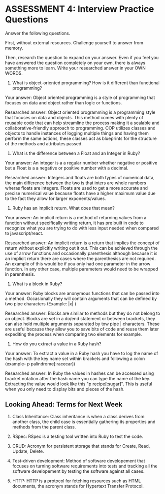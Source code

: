 # ASSESSMENT 4: Interview Practice Questions

Answer the following questions.

First, without external resources. Challenge yourself to answer from memory.

Then, research the question to expand on your answer. Even if you feel you have answered the question completely on your own, there is always something more to learn. Write your researched answer in your OWN WORDS.

1. What is object-oriented programming? How is it different than functional programming?

Your answer: Object oriented programming is a style of programming that focuses on data and object rather than logic or functions.

Researched answer: Object oriented programming is a programming style that focuses on data and objects. This method comes with plenty of reusable code that can help streamline the process making it a scalable and collaborative-friendly approach to programming. OOP utilizes classes and objects to handle instances of logging multiple things and having them perform the same actions, these classes act as blueprints for the structure of the methods and attributes passed. 

1. What is the difference between a Float and an Integer in Ruby?

Your answer: An integer is a a regular number whether negative or positive but a Float is a a negative or positive number with a decimal.

Researched answer: Integers and floats are both types of numerical data, the main difference between the two is that inters are whole numbers wheras floats are integers. Floats are used to get a more accurate and precise numerical value because floats have a higher maximum value due to the fact they allow for larger exponents/values. 

1. Ruby has an implicit return. What does that mean?

Your answer: An implicit return is a method of returning values from a function without specifically writing return, it has pre built in code to recognize what you are trying to do with less input needed when compared to javascript/react.

Researched answer: An implicit return is a return that implies the concept of return without explicitly writing out it out. This can be achieved through the use of arrow functions and occasionally parenthesis although because it is an implicit return there are cases where the parenthesiss are not required. An example of this would be if you only had one parameter in the arrow function. In any other case, multiple parameters would need to be wrapped in parenthesis.

1. What is a block in Ruby?

Your answer: Ruby blocks are anonymous functions that can be passed into a method. Occasionally they will contain arguments that can be defined by two pipe characters (Example: |x| )

Researched answer: Blocks are similar to methods but they do not belong to an object. Blocks are set in a do/end statement or between brackets, they can also hold multiple arguments separated by tow pipe | characters. These are useful because they allow you to save bits of code and reuse them later expediting the process when comparing two elements for example. 

1. How do you extract a value in a Ruby hash?

Your answer: To extract a value in a Ruby hash you have to log the name of the hash with the key name set within brackets and following a colon (example- p palindrome[:racecar])

Researched answer: In Ruby the values in hashes can be accessed using bracket notation after the hash name you can type the name of the key. Extracting the value would look like this "p recipe[:sugar]". This is useful when you only need to display bits and pieces of the hash. 

## Looking Ahead: Terms for Next Week

1. Class Inheritance: Class inheritance is when a class derives from another class, the child case is essentially gathering its properties and methods from the parent class.

2. RSpec: RSpec is a testing tool written into Ruby to test the code. 

3. CRUD: Acronym for persistent storage that stands for Create, Read, Update, Delete.

4. Test-driven development: Method of software developement that focuses on turning software requirements into tests and tracking all the software developement by testing the software against all cases.

5. HTTP: HTTP is a protocol for fetching resources such as HTML documents, the acronym stands for Hypertext Transfer Protocol.
